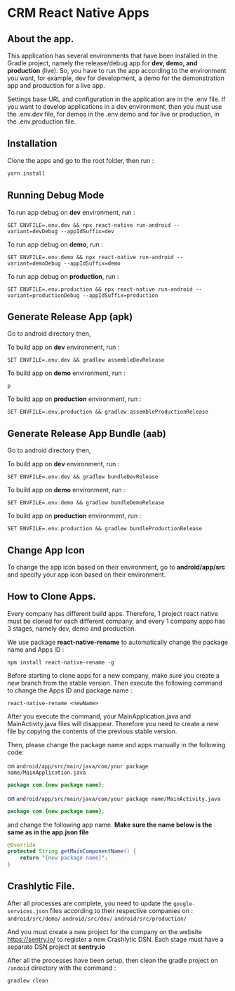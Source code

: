 # CRM React Native Apps

## About the app.
This application has several environments that have been installed in the Gradle project, namely the release/debug app for **dev, demo, and production** (live). So, you have to run the app according to the environment you want, for example, dev for development, a demo for the demonstration app and production for a live app.

Settings base URL and configuration in the application are in the .env file. If you want to develop applications in a dev environment, then you must use the .env.dev file, for demos in the .env.demo and for live or production, in the .env.production file.

## Installation

Clone the apps and go to the root folder, then run :

```bash
yarn install
```

## Running Debug Mode
To run app debug on **dev** environment, run :

```
SET ENVFILE=.env.dev && npx react-native run-android --variant=devDebug --appIdSuffix=dev
```
To run app debug on **demo**, run :

```
SET ENVFILE=.env.demo && npx react-native run-android --variant=demoDebug --appIdSuffix=demo
```
To run app debug on **production**, run :

```
SET ENVFILE=.env.production && npx react-native run-android --variant=productionDebug --appIdSuffix=production
```

## Generate Release App (apk)
Go to android directory then,

To build app on **dev** environment, run :

```
SET ENVFILE=.env.dev && gradlew assembleDevRelease 
```
To build app on **demo** environment, run :

```
p
```
To build app on **production** environment, run :

```
SET ENVFILE=.env.production && gradlew assembleProductionRelease 
```
## Generate Release App Bundle (aab)
Go to android directory then,

To build app on **dev** environment, run :

```
SET ENVFILE=.env.dev && gradlew bundleDevRelease
```
To build app on **demo** environment, run :

```
SET ENVFILE=.env.demo && gradlew bundleDemoRelease
```
To build app on **production** environment, run :

```
SET ENVFILE=.env.production && gradlew bundleProductionRelease
```
## Change App Icon
To change the app icon based on their environment, go to **android/app/src** and specify your app icon based on their environment.

## How to Clone Apps.
Every company has different build apps. Therefore, 1 project react native must be cloned for each different company, and every 1 company apps has 3 stages, namely dev, demo and production.

We use package **react-native-rename** to automatically change the package name and Apps ID :
```
npm install react-native-rename -g
```
Before starting to clone apps for a new company, make sure you create a new branch from the stable version. Then execute the following command to change the Apps ID and package name :
```
react-native-rename <newName>
```

After you execute the command, your MainApplication.java and MainActivity.java files will disappear. Therefore you need to create a new file by copying the contents of the previous stable version.

Then, please change the package name and apps manually in the following code:
 
on ``android/app/src/main/java/com/your package name/MainApplication.java``

```java
package com.{new package name};
```
on ``android/app/src/main/java/com/your package name/MainActivity.java``

```java
package com.{new package name};
```
and change the following app name. <b>Make sure the name below is the same as in the app.json file</b>
```java
@Override
protected String getMainComponentName() {
    return "{new package name}";
}
```

## Crashlytic File.
After all processes are complete, you need to update the ``google-services.json`` files according to their respective companies on :
``` android/src/demo/ ```
``` android/src/dev/ ```
``` android/src/production/ ```

And you must create a new project for the company on the website https://sentry.io/ to register a new Crashlytic DSN. Each stage must have a separate DSN project at <b>sentry.io</b>

 After all the processes have been setup, then clean the gradle project on ```/andoid``` directory with the command :
```
gradlew clean
```
